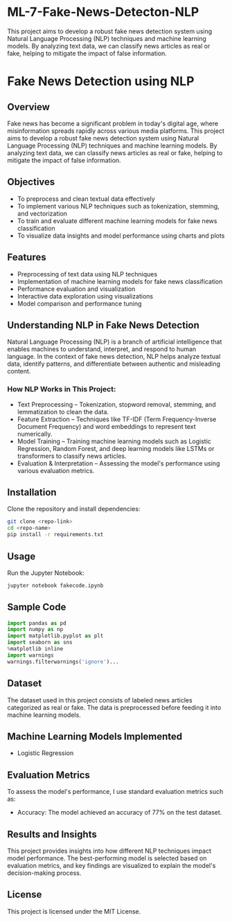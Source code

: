 # ML-7-Fake-News-Detecton-NLP
This project aims to develop a robust fake news detection system using Natural Language Processing (NLP) techniques and machine learning models. By analyzing text data, we can classify news articles as real or fake, helping to mitigate the impact of false information.

# Fake News Detection using NLP

## Overview
Fake news has become a significant problem in today's digital age, where misinformation spreads rapidly across various media platforms. This project aims to develop a robust fake news detection system using Natural Language Processing (NLP) techniques and machine learning models. By analyzing text data, we can classify news articles as real or fake, helping to mitigate the impact of false information.

## Objectives
- To preprocess and clean textual data effectively
- To implement various NLP techniques such as tokenization, stemming, and vectorization
- To train and evaluate different machine learning models for fake news classification
- To visualize data insights and model performance using charts and plots

## Features
- Preprocessing of text data using NLP techniques
- Implementation of machine learning models for fake news classification
- Performance evaluation and visualization
- Interactive data exploration using visualizations
- Model comparison and performance tuning

## Understanding NLP in Fake News Detection

Natural Language Processing (NLP) is a branch of artificial intelligence that enables machines to understand, interpret, and respond to human language. In the context of fake news detection, NLP helps analyze textual data, identify patterns, and differentiate between authentic and misleading content.

### How NLP Works in This Project:
- Text Preprocessing – Tokenization, stopword removal, stemming, and lemmatization to clean the data.
- Feature Extraction – Techniques like TF-IDF (Term Frequency-Inverse Document Frequency) and word embeddings to represent text numerically.
- Model Training – Training machine learning models such as Logistic Regression, Random Forest, and deep learning models like LSTMs or transformers to classify news articles.
- Evaluation & Interpretation – Assessing the model's performance using various evaluation metrics.

## Installation
Clone the repository and install dependencies:
```bash
git clone <repo-link>
cd <repo-name>
pip install -r requirements.txt
```

## Usage
Run the Jupyter Notebook:
```bash
jupyter notebook fakecode.ipynb
```

## Sample Code
```python
import pandas as pd 
import numpy as np
import matplotlib.pyplot as plt
import seaborn as sns
%matplotlib inline
import warnings
warnings.filterwarnings('ignore')...
```

## Dataset
The dataset used in this project consists of labeled news articles categorized as real or fake. The data is preprocessed before feeding it into machine learning models.

## Machine Learning Models Implemented
- Logistic Regression

## Evaluation Metrics
To assess the model's performance, I use standard evaluation metrics such as:
- Accuracy: The model achieved an accuracy of 77% on the test dataset.

## Results and Insights
This project provides insights into how different NLP techniques impact model performance. The best-performing model is selected based on evaluation metrics, and key findings are visualized to explain the model's decision-making process.

## License
This project is licensed under the MIT License.
